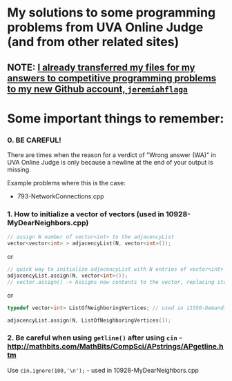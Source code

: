 # My solutions to some programming problems from UVA Online Judge (and from other related sites)



## NOTE: [I already transferred my files for my answers to competitive programming problems to my new Github account, `jeremiahflaga`](https://github.com/jeremiahflaga/competitive-programming)



# Some important things to remember:

### 0. BE CAREFUL!

There are times when the reason for a verdict of "Wrong answer (WA)" in UVA Online Judge is only because a newline at the end of your output is missing.

Example problems where this is the case:
 - 793-NetworkConnections.cpp

### 1. How to initialize a vector of vectors (used in 10928-MyDearNeighbors.cpp)
``` C++
// assign N number of vector<int> to the adjacencyList
vector<vector<int> > adjacencyList(N, vector<int>());
```
or
``` C++
// quick way to initialize adjacencyList with N entries of vector<int>
adjacencyList.assign(N, vector<int>());
// vector.assign() -> Assigns new contents to the vector, replacing its current contents, and modifying its size accordingly. (from http://www.cplusplus.com/reference/vector/vector/assign/)
```
or
``` C++
typedef vector<int> ListOfNeighboringVertices; // used in 11550-DemandingDilemma.cpp

adjacencyList.assign(N, ListOfNeighboringVertices());
```


### 2. Be careful when using `getline()` after using `cin` - http://mathbits.com/MathBits/CompSci/APstrings/APgetline.htm

Use `cin.ignore(100,'\n');` - used in 10928-MyDearNeighbors.cpp
